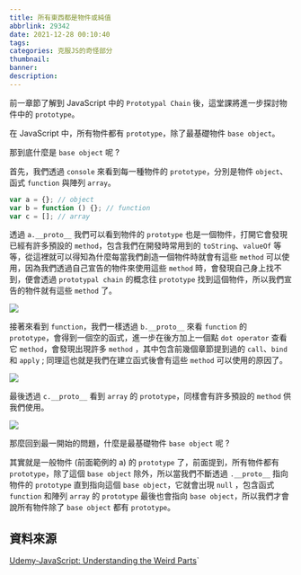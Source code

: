```yaml
---
title: 所有東西都是物件或純值
abbrlink: 29342
date: 2021-12-28 00:10:40
tags:
categories: 克服JS的奇怪部分
thumbnail:
banner:
description:
---
```


<!-- @format -->

前一章節了解到 JavaScript 中的 `Prototypal Chain` 後，這堂課將進一步探討物件中的 `prototype`。

<!-- more -->

在 JavaScript 中，所有物件都有 `prototype`，除了最基礎物件 `base object`。

那到底什麼是 `base object` 呢 ?

首先，我們透過 `console` 來看到每一種物件的 `prototype`，分別是物件 `object`、函式 `function` 與陣列 `array`。

```js
var a = {}; // object
var b = function () {}; // function
var c = []; // array
```

透過 `a.__proto__` 我們可以看到物件的 `prototype` 也是一個物件，打開它會發現已經有許多預設的 `method`，包含我們在開發時常用到的 `toString`、`valueOf` 等等，從這裡就可以得知為什麼每當我們創造一個物件時就會有這些 `method` 可以使用，因為我們透過自己宣告的物件來使用這些 `method` 時，會發現自己身上找不到，便會透過 `prototypal chain` 的概念往 `prototype` 找到這個物件，所以我們宣告的物件就有這些 `method` 了。

![](object-prototype.png)

接著來看到 `function`，我們一樣透過 `b.__proto__` 來看 `function` 的 `prototype`，會得到一個空的函式，進一步在後方加上一個點 `dot operator` 查看它 `method`，會發現出現許多 `method` ，其中包含前幾個章節提到過的 `call`、`bind` 和 `apply` ; 同理這也就是我們在建立函式後會有這些 `method` 可以使用的原因了。

![](function-prototype.png)

最後透過 `c.__proto__` 看到 `array` 的 `prototype`，同樣會有許多預設的 `method` 供我們使用。

![](array-prototype.png)

那麼回到最一開始的問題，什麼是最基礎物件 `base object` 呢 ?

其實就是一般物件 (前面範例的 a) 的 `prototype` 了，前面提到，所有物件都有 `prototype`，除了這個 `base object` 除外，所以當我們不斷透過 `.__proto__` 指向物件的 `prototype` 直到指向這個 `base object`，它就會出現 `null` ，包含函式 `function` 和陣列 `array` 的 `prototype` 最後也會指向 `base object`，所以我們才會說所有物件除了 `base object` 都有 `prototype`。

## 資料來源

[Udemy-JavaScript: Understanding the Weird Parts](https://www.udemy.com/course/understand-javascript/)`
